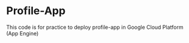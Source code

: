 # Profile-App
This code is for practice to deploy profile-app in Google Cloud Platform (App Engine)
